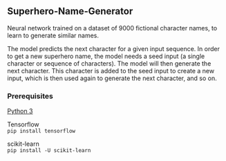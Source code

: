 ## Superhero-Name-Generator

Neural network trained on a dataset of 9000 fictional character names, to learn to generate similar names. 

The model predicts the next character for a given input sequence. In order to get a new superhero name, the model needs a seed input (a single character or sequence of characters). The model will then generate the next character. This character is added to the seed input to create a new input, which is then used again to generate the next character, and so on.

### Prerequisites

[Python 3](https://www.python.org/downloads/)

Tensorflow<br/>
`pip install tensorflow`

scikit-learn<br/>
`pip install -U scikit-learn`
